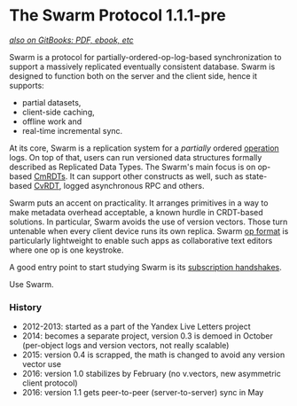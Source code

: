 # The Swarm Protocol 1.1.1-pre #
[*also on GitBooks: PDF, ebook, etc*](https://gritzko.gitbooks.io/swarm-the-protocol/content/SUMMARY.html)

Swarm is a protocol for partially-ordered-op-log-based synchronization to support a massively replicated eventually consistent database.
Swarm is designed to function both on the server and the client side, hence it supports:

* partial datasets,
* client-side caching,
* offline work and
* real-time incremental sync.

At its core, Swarm is a replication system for a *partially* ordered [operation](op.md) logs.
On top of that, users can run versioned data structures formally described as Replicated Data Types.
The Swarm's main focus is on op-based [CmRDTs](crdt.md#CmRDT).
It can support other constructs as well, such as state-based [CvRDT](crdt.md), logged asynchronous RPC and others.

Swarm puts an accent on practicality.
It arranges primitives in a way to make metadata overhead acceptable, a known hurdle in CRDT-based solutions.
In particular, Swarm avoids the use of version vectors.
Those turn untenable when every client device runs its own replica.
Swarm [op format](op.md) is particularly lightweight to enable such apps as collaborative text editors where one op is one keystroke.

A good entry point to start studying Swarm is its [subscription handshakes](handshake.md).

Use Swarm.


### History

* 2012-2013: started as a part of the Yandex Live Letters project
* 2014: becomes a separate project, version 0.3 is demoed in October (per-object logs and version vectors, not really scalable)
* 2015: version 0.4 is scrapped, the math is changed to avoid any version vector use
* 2016: version 1.0 stabilizes by February (no v.vectors, new asymmetric client protocol)
* 2016: version 1.1 gets peer-to-peer (server-to-server) sync in May
